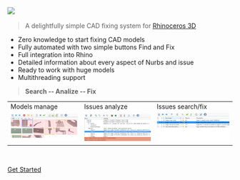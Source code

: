 ![](/img/fixSolidFixMain.png)


> A delightfully simple CAD fixing system for [Rhinoceros 3D](https://www.rhino3d.com)

- Zero knowledge to start fixing CAD models
- Fully automated with two simple buttons Find and Fix
- Full integration into Rhino
- Detailed information about every aspect of Nurbs and issue
- Ready to work with huge models
- Multithreading support

> **Search -- Analize -- Fix**

| | | |
|-|-|-|
| Models manage | Issues analyze | Issues search/fix |
|<img src="img/Slides/FilesPanel2.png" title="Easy qulity preview for each file"> | <img src="img/Slides/ObjectsPanel.png" title="Easy qulity preview for each file"> |<img src="img/Slides/IssuesPanel.png" title="Easy qulity preview for each file"> | 

<br>

[Get Started](getstarted)

